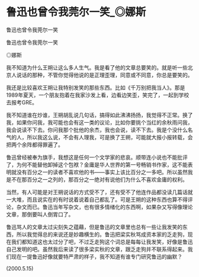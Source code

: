# 鲁迅也曾令我莞尔一笑_◎娜斯

鲁迅也曾令我莞尔一笑

鲁迅也曾令我莞尔一笑

◎娜斯

我不知道为什么王朔让这么多人生气。我是看了他的文章总要笑的。就是听一些北京人说话的那种，不管你觉得他说的是正理歪理，同意或不同意，你总是要笑的。

我还是比较喜欢王朔让我特别发笑的那些东西。比如《千万别把我当人》。那是1989年夏天，一个朋友抱着在我家沙发上看，边看边笑歪，笑完了，一起到学校去报考GRE。

我不知道谁在炒谁，王朔胡乱说几句话，搞得如此沸沸扬扬，我觉得不正常。换了我，如果你问我，我可能也会有这一类的议论，比如你要挑个当红的余秋雨问我，我会说读不下去。你问我那个批他的余杰，我也会说，读不下去。我是个没什么名气的人，所以我这么说，不会有人理我，可是换了王朔，可能就大报小报转载，会把两个余阵都得罪遍了。

鲁迅曾经被奉为旗手，我想这是任何一个文学家的悲哀。顺带连小说也不能批评了，为何不能替他卸掉这个包袱？金庸是华人世界的第一号畅销书作家，这不能表明就没有百分之一的读者不喜欢他的书——事实上该比百分之一多吧。所以虽然我是不在那百分之一之列的，那百分之一绝对有说他们为什么不喜欢金庸的权利。

当然，有人可能是对王朔说话的方式受不了，还有受不了他连作品都没读几篇话就一大堆，而且说实在的有时说着说着自己都乱了。可是王朔的这种东西也算不得评论，杂文而已。鲁迅当年写杂文，也有很多情绪化的东西啊，如果杂又写得像理论文章，那倒要叫人倒胃口了。

鲁迅骂人的文章太过尖刻失之蕴藉，但是鲁迅的文章里也总有一些让我发笑的东西，所以我觉得总的来说还是妙趣横生的。鲁迅把梁实秋骂成资本家的乏走狗，现在我们都知道这也太过分了吧，不过乏走狗这个词总是每每让我发笑，好像是鲁迅自己发明的吧。虽然我后来读了很多梁实秋的文章，跟乏走狗并不联系得起来。我们现在一提鲁迅好像就要特严肃的样子，我不知道有谁专门研究鲁迅的幽默？

(2000.5.15)